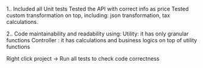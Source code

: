 
1.. Included all Unit tests
Tested the API with correct info as price
Tested custom transformation on top, 
including: json transformation, tax calculations.

2.. Code maintainability and readability using:
Utility: it has only granular functions
Controller : it has calculations and business logics on top of utility functions


Right click project -> Run all tests to check code correctness 
